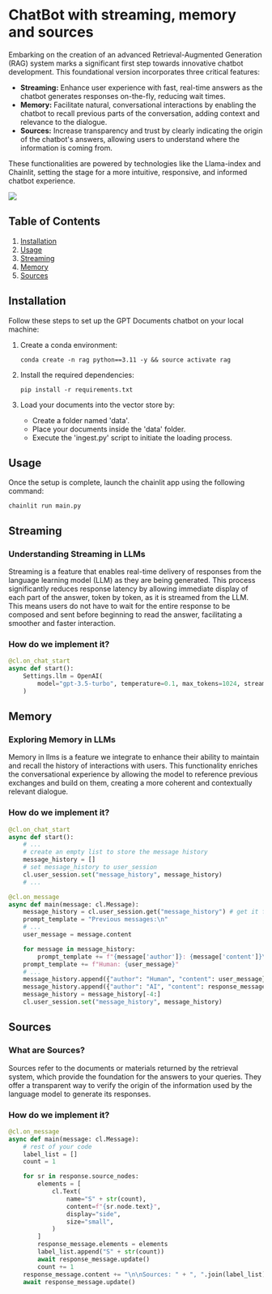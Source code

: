 # ChatBot with streaming, memory and sources

Embarking on the creation of an advanced Retrieval-Augmented Generation (RAG) system marks a significant first step towards innovative chatbot development. This foundational version incorporates three critical features:

- **Streaming:** Enhance user experience with fast, real-time answers as the chatbot generates responses on-the-fly, reducing wait times.
- **Memory:** Facilitate natural, conversational interactions by enabling the chatbot to recall previous parts of the conversation, adding context and relevance to the dialogue.
- **Sources:** Increase transparency and trust by clearly indicating the origin of the chatbot's answers, allowing users to understand where the information is coming from.

These functionalities are powered by technologies like the Llama-index and Chainlit, setting the stage for a more intuitive, responsive, and informed chatbot experience.

![](https://github.com/felipearosr/GPT-Documents/blob/main/1.Streaming%20-%20Memory%20-%20Sources/images/RAG.gif)


## Table of Contents

1. [Installation](#installation")
2. [Usage](#usage)
3. [Streaming](#streaming)
3. [Memory](#memory)
3. [Sources](#sources)

## Installation <a name="installation"></a>

Follow these steps to set up the GPT Documents chatbot on your local machine:

1. Create a conda environment:

   ```shell
   conda create -n rag python==3.11 -y && source activate rag
   ```

2. Install the required dependencies:

   ```shell
   pip install -r requirements.txt
   ```

3. Load your documents into the vector store by: 
    - Create a folder named 'data'.
    - Place your documents inside the 'data' folder.
    - Execute the 'ingest.py' script to initiate the loading process.

## Usage <a name="usage"></a>

Once the setup is complete, launch the chainlit app using the following command:

```shell
chainlit run main.py
```

## Streaming <a name="streaming"></a>

### Understanding Streaming in LLMs

Streaming is a feature that enables real-time delivery of responses from the language learning model (LLM) as they are being generated. This process significantly reduces response latency by allowing immediate display of each part of the answer, token by token, as it is streamed from the LLM. This means users do not have to wait for the entire response to be composed and sent before beginning to read the answer, facilitating a smoother and faster interaction.


### How do we implement it?

```python
@cl.on_chat_start
async def start():
    Settings.llm = OpenAI(
        model="gpt-3.5-turbo", temperature=0.1, max_tokens=1024, streaming=True
    )
```





## Memory <a name="memory"></a>

### Exploring Memory in LLMs

Memory in llms is a feature we integrate to enhance their ability to maintain and recall the history of interactions with users. This functionality enriches the conversational experience by allowing the model to reference previous exchanges and build on them, creating a more coherent and contextually relevant dialogue.

### How do we implement it?
```python
@cl.on_chat_start
async def start():
    # ...
    # create an empty list to store the message history
    message_history = []
    # set message_history to user_session
    cl.user_session.set("message_history", message_history) 
    # ...
```

```python
@cl.on_message
async def main(message: cl.Message):
    message_history = cl.user_session.get("message_history") # get it from user session
    prompt_template = "Previous messages:\n"
    # ...
    user_message = message.content

    for message in message_history:
        prompt_template += f"{message['author']}: {message['content']}\n"
    prompt_template += f"Human: {user_message}"
    # ...
    message_history.append({"author": "Human", "content": user_message})
    message_history.append({"author": "AI", "content": response_message.content})
    message_history = message_history[-4:]
    cl.user_session.set("message_history", message_history)
```

## Sources <a name="sources"></a>

### What are Sources?

Sources refer to the documents or materials returned by the retrieval system, which provide the foundation for the answers to your queries. They offer a transparent way to verify the origin of the information used by the language model to generate its responses.

### How do we implement it?

```python
@cl.on_message
async def main(message: cl.Message):
    # rest of your code
    label_list = []
    count = 1

    for sr in response.source_nodes:
        elements = [
            cl.Text(
                name="S" + str(count),
                content=f"{sr.node.text}",
                display="side",
                size="small",
            )
        ]
        response_message.elements = elements
        label_list.append("S" + str(count))
        await response_message.update()
        count += 1
    response_message.content += "\n\nSources: " + ", ".join(label_list)
    await response_message.update()
```
